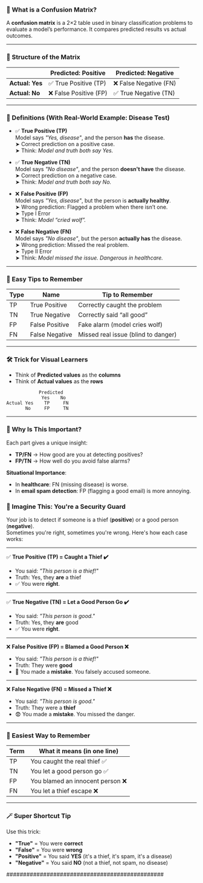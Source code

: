 
### 📘 What is a Confusion Matrix?

A **confusion matrix** is a 2×2 table used in binary classification problems to evaluate a model’s performance. It compares predicted results vs actual outcomes.

---

### 🧱 Structure of the Matrix

|                 | Predicted: Positive | Predicted: Negative |
|-----------------|---------------------|---------------------|
| **Actual: Yes** | ✅ True Positive (TP)  | ❌ False Negative (FN) |
| **Actual: No**  | ❌ False Positive (FP) | ✅ True Negative (TN)  |

---

### 🧠 Definitions (With Real-World Example: Disease Test)

- ✅ **True Positive (TP)**  
  Model says *"Yes, disease"*, and the person **has** the disease.  
  ➤ Correct prediction on a positive case.  
  ➤ Think: *Model and truth both say Yes.*

- ✅ **True Negative (TN)**  
  Model says *"No disease"*, and the person **doesn't have** the disease.  
  ➤ Correct prediction on a negative case.  
  ➤ Think: *Model and truth both say No.*

- ❌ **False Positive (FP)**  
  Model says *"Yes, disease"*, but the person is **actually healthy**.  
  ➤ Wrong prediction: Flagged a problem when there isn’t one.  
  ➤ Type I Error  
  ➤ Think: *Model “cried wolf”.*

- ❌ **False Negative (FN)**  
  Model says *"No disease"*, but the person **actually has** the disease.  
  ➤ Wrong prediction: Missed the real problem.  
  ➤ Type II Error  
  ➤ Think: *Model missed the issue. Dangerous in healthcare.*

---

### 🎯 Easy Tips to Remember

| Type | Name            | Tip to Remember                     |
|------|------------------|--------------------------------------|
| TP   | True Positive    | Correctly caught the problem         |
| TN   | True Negative    | Correctly said “all good”            |
| FP   | False Positive   | Fake alarm (model cries wolf)        |
| FN   | False Negative   | Missed real issue (blind to danger)  |

---

### 🛠 Trick for Visual Learners

- Think of **Predicted values** as the **columns**
- Think of **Actual values** as the **rows**

```
            Predicted
             Yes    No
Actual Yes    TP     FN
       No     FP     TN
```

---

### 🧩 Why Is This Important?

Each part gives a unique insight:

- **TP/FN** → How good are you at detecting positives?
- **FP/TN** → How well do you avoid false alarms?

**Situational Importance**:
- In **healthcare**: FN (missing disease) is worse.
- In **email spam detection**: FP (flagging a good email) is more annoying.



### 🎯 Imagine This: You're a Security Guard

Your job is to detect if someone is a thief (**positive**) or a good person (**negative**).  
Sometimes you're right, sometimes you're wrong. Here's how each case works:

---

✅ **True Positive (TP) = Caught a Thief ✔️**  
- You said: *"This person is a thief!"*  
- Truth: Yes, they **are** a thief  
- ✅ You were **right**.

---

✅ **True Negative (TN) = Let a Good Person Go ✔️**  
- You said: *"This person is good."*  
- Truth: Yes, they **are** good  
- ✅ You were **right**.

---

❌ **False Positive (FP) = Blamed a Good Person ❌**  
- You said: *"This person is a thief!"*  
- Truth: They were **good**  
- 🚨 You made a **mistake**. You falsely accused someone.

---

❌ **False Negative (FN) = Missed a Thief ❌**  
- You said: *"This person is good."*  
- Truth: They were a **thief**  
- 😨 You made a **mistake**. You missed the danger.

---

### 🧠 Easiest Way to Remember

| Term | What it means (in one line)         |
|------|--------------------------------------|
| TP   | You caught the real thief ✅         |
| TN   | You let a good person go ✅          |
| FP   | You blamed an innocent person ❌     |
| FN   | You let a thief escape ❌            |

---

### 🪄 Super Shortcut Tip

Use this trick:

- **"True"** = You were **correct**
- **"False"** = You were **wrong**
- **"Positive"** = You said **YES** (it's a thief, it's spam, it's a disease)
- **"Negative"** = You said **NO** (not a thief, not spam, no disease)


###############################################
